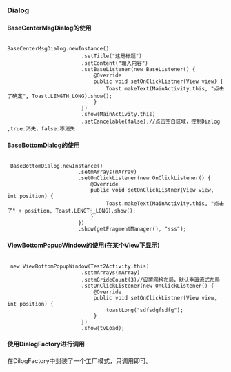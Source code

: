 ### Dialog

#### BaseCenterMsgDialog的使用
<pre><code>
BaseCenterMsgDialog.newInstance()
                        .setTitle("这是标题")
                        .setContent("输入内容")
                        .setBaseListener(new BaseListener() {
                            @Override
                            public void setOnClickListner(View view) {
                                Toast.makeText(MainActivity.this, "点击了确定", Toast.LENGTH_LONG).show();
                            }
                        })
                        .show(MainActivity.this)
                        .setCancelable(false);//点击空白区域，控制Dialog ,true:消失，false:不消失
</code></pre>

#### BaseBottomDialog的使用
<pre><code>
 BaseBottomDialog.newInstance()
                       .setmArrays(mArray)
                       .setOnClickListener(new OnClickListener() {
                           @Override
                           public void setOnClickListner(View view, int position) {
                                Toast.makeText(MainActivity.this, "点击了" + position, Toast.LENGTH_LONG).show();
                           }
                       })
                       .show(getFragmentManager(), "sss");
</code></pre>

#### ViewBottomPopupWindow的使用(在某个View下显示)
<pre><code>
 new ViewBottomPopupWindow(Test2Activity.this)
                        .setmArrays(mArray)
                        .setmGrideCount(3)//设置网格布局，默认垂直流式布局
                        .setOnClickListener(new OnClickListener() {
                            @Override
                            public void setOnClickListner(View view, int position) {
                                toastLong("sdfsdgfsdfg");
                            }
                        })
                        .show(tvLoad);
</code></pre>

#### 使用DialogFactory进行调用
在DilogFactory中封装了一个工厂模式，只调用即可。
